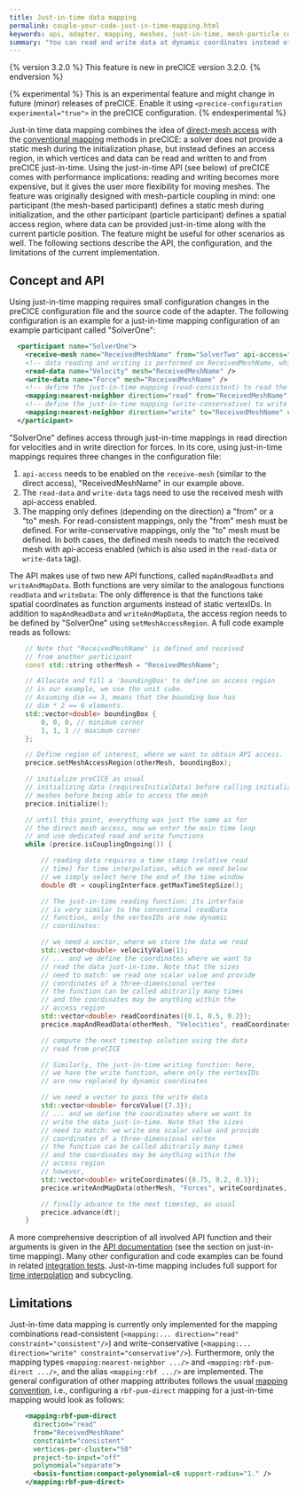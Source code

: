 ```yaml
---
title: Just-in-time data mapping
permalink: couple-your-code-just-in-time-mapping.html
keywords: api, adapter, mapping, meshes, just-in-time, mesh-particle coupling, DEM
summary: "You can read and write data at dynamic coordinates instead of static vertex IDs using specific optional API functions."
---
```


{% version 3.2.0 %}
This feature is new in preCICE version 3.2.0.
{% endversion %}

{% experimental %}
This is an experimental feature and might change in future (minor) releases of preCICE. Enable it using `<precice-configuration experimental="true">` in the preCICE configuration.
{% endexperimental %}

Just-in time data mapping combines the idea of [direct-mesh access](couple-your-code-direct-access.html) with the [conventional mapping](configuration-mapping.html) methods in preCICE: a solver does not provide a static mesh during the initialization phase, but instead defines an access region, in which vertices and data can be read and written to and from preCICE just-in-time. Using the just-in-time API (see below) of preCICE comes with performance implications: reading and writing becomes more expensive, but it gives the user more flexibility for moving meshes. The feature was originally designed with mesh-particle coupling in mind: one participant (the mesh-based participant) defines a static mesh during initialization, and the other participant (particle participant) defines a spatial access region, where data can be provided just-in-time along with the current particle position. The feature might be useful for other scenarios as well. The following sections describe the API, the configuration, and the limitations of the current implementation.

## Concept and API

Using just-in-time mapping requires small configuration changes in the preCICE configuration file and the source code of the adapter. The following configuration is an example for a just-in-time mapping configuration of an example participant called "SolverOne":

```xml
  <participant name="SolverOne">
    <receive-mesh name="ReceivedMeshName" from="SolverTwo" api-access="true" />
    <!-- data reading and writing is performed on ReceivedMeshName, which is a received mesh with api-access enabled -->
    <read-data name="Velocity" mesh="ReceivedMeshName" />
    <write-data name="Force" mesh="ReceivedMeshName" />
    <!-- define the just-in-time mapping (read-consistent) to read the velocities, note the empty "to" mesh for the read direction-->
    <mapping:nearest-neighbor direction="read" from="ReceivedMeshName" constraint="consistent" />
    <!-- define the just-in-time mapping (write-conservative) to write forces, note the empty "from" mesh for the write direction-->
    <mapping:nearest-neighbor direction="write" to="ReceivedMeshName" constraint="conservative" />
  </participant>
```

"SolverOne" defines access through just-in-time mappings in read direction for velocities and in write direction for forces. In its core, using just-in-time mappings requires three changes in the configuration file:

1. `api-access` needs to be enabled on the `receive-mesh` (similar to the direct access), "ReceivedMeshName" in our example above.
2. The `read-data` and `write-data` tags need to use the received mesh with api-access enabled.
3. The mapping only defines (depending on the direction) a "from" or a "to" mesh. For read-consistent mappings, only the "from" mesh must be defined. For write-conservative mappings, only the "to" mesh must be defined. In both cases, the defined mesh needs to match the received mesh with api-access enabled (which is also used in the `read-data` or `write-data` tag).

The API makes use of two new API functions, called `mapAndReadData` and `writeAndMapData`. Both functions are very similar to the analogous functions `readData` and `writeData`: The only difference is that the functions take spatial coordinates as function arguments instead of static vertexIDs. In addition to `mapAndReadData` and `writeAndMapData`, the access region needs to be defined by "SolverOne" using `setMeshAccessRegion`. A full code example reads as follows:

```cpp
    // Note that "ReceivedMeshName" is defined and received
    // from another participant
    const std::string otherMesh = "ReceivedMeshName";

    // Allocate and fill a 'boundingBox' to define an access region
    // in our example, we use the unit cube.
    // Assuming dim == 3, means that the bounding box has
    // dim * 2 == 6 elements.
    std::vector<double> boundingBox {
        0, 0, 0, // minimum corner
        1, 1, 1 // maximum corner
    };

    // Define region of interest, where we want to obtain API access.
    precice.setMeshAccessRegion(otherMesh, boundingBox);

    // initialize preCICE as usual
    // initializing data (requiresInitialData) before calling initialize is not possible, as we first need to exchange the
    // meshes before being able to access the mesh
    precice.initialize();

    // until this point, everything was just the same as for
    // the direct mesh access, now we enter the main time loop
    // and use dedicated read and write functions
    while (precice.isCouplingOngoing()) {

        // reading data requires a time stamp (relative read
        // time) for time interpolation, which we need below
        // we simply select here the end of the time window
        double dt = couplingInterface.getMaxTimeStepSize();

        // The just-in-time reading function: its interface
        // is very similar to the conventional readData
        // function, only the vertexIDs are now dynamic
        // coordinates:

        // we need a vector, where we store the data we read
        std::vector<double> velocityValue(1);
        // ... and we define the coordinates where we want to
        // read the data just-in-time. Note that the sizes
        // need to match: we read one scalar value and provide
        // coordinates of a three-dimensional vertex
        // the function can be called abitrarily many times
        // and the coordinates may be anything within the
        // access region
        std::vector<double> readCoordinates({0.1, 0.5, 0.2});
        precice.mapAndReadData(otherMesh, "Velocities", readCoordinates, dt, velocityValue);

        // compute the next timestep solution using the data
        // read from preCICE

        // Similarly, the just-in-time writing function: here,
        // we have the write function, where only the vertexIDs
        // are now replaced by dynamic coordinates

        // we need a vector to pass the write data
        std::vector<double> forceValue({7.3});
        // ... and we define the coordinates where we want to
        // write the data just-in-time. Note that the sizes
        // need to match: we write one scalar value and provide
        // coordinates of a three-dimensional vertex
        // the function can be called abitrarily many times
        // and the coordinates may be anything within the
        // access region
        // however,
        std::vector<double> writeCoordinates({0.75, 0.2, 0.3});
        precice.writeAndMapData(otherMesh, "Forces", writeCoordinates, forceValue);

        // finally advance to the next timestep, as usual
        precice.advance(dt);
    }
```

A more comprehensive description of all involved API function and their arguments is given in the [API documentation](/doxygen/main/classprecice_1_1Participant.html) (see the section on just-in-time mapping). Many other configuration and code examples can be found in related [integration tests](https://github.com/precice/precice/tree/develop/tests/serial/just-in-time-mapping). Just-in-time mapping includes full support for [time interpolation](couple-your-code-waveform.html) and subcycling.

## Limitations

Just-in-time data mapping is currently only implemented for the mapping combinations read-consistent (`<mapping:... direction="read" constraint="consistent"/>`) and write-conservative (`<mapping:... direction="write" constraint="conservative"/>`). Furthermore, only the mapping types `<mapping:nearest-neighbor .../>` and `<mapping:rbf-pum-direct .../>`, and the alias `<mapping:rbf .../>` are implemented. The general configuration of other mapping attributes follows the usual [mapping convention](configuration-mapping.html), i.e., configuring a `rbf-pum-direct` mapping for a just-in-time mapping would look as follows:

```xml
    <mapping:rbf-pum-direct
      direction="read"
      from="ReceivedMeshName"
      constraint="consistent"
      vertices-per-cluster="50"
      project-to-input="off"
      polynomial="separate">
      <basis-function:compact-polynomial-c6 support-radius="1." />
    </mapping:rbf-pum-direct>
```
